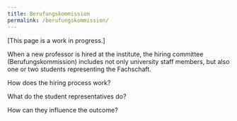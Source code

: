 ```yaml
---
title: Berufungskommission
permalink: /berufungskommission/
---
```


[This page is a work in progress.]

When a new professor is hired at the institute, the hiring committee (Berufungskommission) includes not only university staff members, but also one or two students representing the Fachschaft.

How does the hiring process work?

What do the student representatives do?

How can they influence the outcome?
